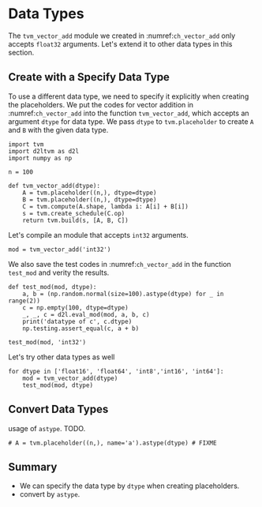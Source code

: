 # Data Types

The `tvm_vector_add` module we created in :numref:`ch_vector_add` only accepts `float32` arguments. Let's extend it to other data types in this section.


## Create with a Specify Data Type

To use a different data type, we need to specify it explicitly when creating the placeholders. We put the codes for vector addition in :numref:`ch_vector_add` into the function `tvm_vector_add`, which accepts an argument `dtype` for data type. We pass `dtype` to `tvm.placeholder` to create `A` and `B` with the given data type.

```{.python .input}
import tvm
import d2ltvm as d2l
import numpy as np

n = 100

def tvm_vector_add(dtype):
    A = tvm.placeholder((n,), dtype=dtype)
    B = tvm.placeholder((n,), dtype=dtype)
    C = tvm.compute(A.shape, lambda i: A[i] + B[i])
    s = tvm.create_schedule(C.op)
    return tvm.build(s, [A, B, C])
```

Let's compile an module that accepts `int32` arguments.

```{.python .input}
mod = tvm_vector_add('int32')
```

We also save the test codes in :numref:`ch_vector_add` in the function `test_mod` and verity the results.

```{.python .input}
def test_mod(mod, dtype):    
    a, b = (np.random.normal(size=100).astype(dtype) for _ in range(2))
    c = np.empty(100, dtype=dtype)
    _, _, c = d2l.eval_mod(mod, a, b, c)
    print('datatype of c', c.dtype)
    np.testing.assert_equal(c, a + b)
    
test_mod(mod, 'int32')
```

Let's try other data types as well

```{.python .input}
for dtype in ['float16', 'float64', 'int8','int16', 'int64']:
    mod = tvm_vector_add(dtype)
    test_mod(mod, dtype)
```

## Convert Data Types

usage of `astype`. TODO.

```{.python .input}
# A = tvm.placeholder((n,), name='a').astype(dtype) # FIXME
```

## Summary

- We can specify the data type by `dtype` when creating placeholders.
- convert by `astype`.
